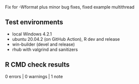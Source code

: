 Fix for -Wformat plus minor bug fixes, fixed example multithread

## Test environments
* local Windows 4.2.1
* ubuntu 20.04.2 (on GitHub Action), R dev and release
* win-builder (devel and release)
* rhub with valgrind and sanitizers

## R CMD check results

0 errors | 0 warnings | 1 note

